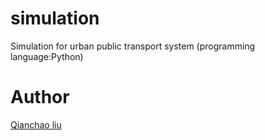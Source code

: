 # simulation
Simulation for urban public transport system (programming language:Python)
# Author
[Qianchao liu](qianchaoliu.github.io)

